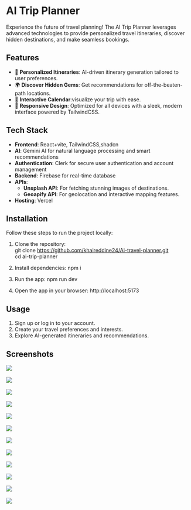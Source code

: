 
# AI Trip Planner  

Experience the future of travel planning! The AI Trip Planner leverages advanced technologies to provide personalized travel itineraries, discover hidden destinations, and make seamless bookings.  

## Features  
- 🧭 **Personalized Itineraries**: AI-driven itinerary generation tailored to user preferences.  
- 🌍 **Discover Hidden Gems**: Get recommendations for off-the-beaten-path locations.  
- 📅 **Interactive Calendar**:visualize your trip with ease.  
- 🎨 **Responsive Design**: Optimized for all devices with a sleek, modern interface powered by TailwindCSS.  

## Tech Stack  
- **Frontend**: React+vite, TailwindCSS,shadcn  
- **AI**: Gemini AI for natural language processing and smart recommendations
- **Authentication**: Clerk for secure user authentication and account management  
- **Backend**: Firebase for real-time database
- **APIs**:  
  - **Unsplash API**: For fetching stunning images of destinations.  
  - **Geoapify API**: For geolocation and interactive mapping features.
- **Hosting**: Vercel  

## Installation  
Follow these steps to run the project locally:  

1. Clone the repository:  
   git clone https://github.com/khaireddine24/Ai-travel-planner.git <br/>
   cd ai-trip-planner
   
2. Install dependencies:
   npm i

3. Run the app:
   npm run dev

4. Open the app in your browser:
   http://localhost:5173

## <b>Usage</b>
1. Sign up or log in to your account.
2. Create your travel preferences and interests.
3. Explore AI-generated itineraries and recommendations.

## <b>Screenshots<b>



<img src='https://github.com/user-attachments/assets/d2bfca3e-797d-409e-a020-f4272e54f777'/><br/><br/>
<img src='https://github.com/user-attachments/assets/ce241398-2e55-4699-85a8-5eadbcdd42cc' /><br/><br/>
<img src='https://github.com/user-attachments/assets/9d8efbee-fdc0-428f-8ca6-aba9ffd90102' /><br/><br/>
<img src='https://github.com/user-attachments/assets/ff907830-6d27-4fe2-af1d-47cc56ad8d37' /><br/><br/>
<img src='https://github.com/user-attachments/assets/17519b15-264e-4af9-a146-550793ce091a' /><br/><br/>
<img src='https://github.com/user-attachments/assets/0649901f-482e-4019-9535-e42be57f9f93' /><br/><br/>
<img src='https://github.com/user-attachments/assets/32ba418a-100e-439c-be2c-3d7e1413947f' /><br/><br/>
<img src='https://github.com/user-attachments/assets/adf378f3-f603-4b86-8945-586dd85a0c7c' /><br/><br/>
<img src='https://github.com/user-attachments/assets/e84da3b6-cd4b-4c93-8518-047bdcee4258' /><br/><br/>
<img src='https://github.com/user-attachments/assets/9a35ca72-0df2-45bd-9912-1537dc477815' /><br/><br/>
<img src='https://github.com/user-attachments/assets/138256e5-a758-4938-ae76-1ec5b11458af' /><br/><br/>
<img src='https://github.com/user-attachments/assets/ecf401a1-ab52-4761-a7de-5696fc98e74e' />

